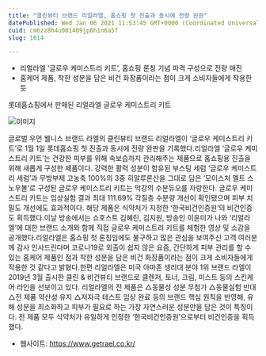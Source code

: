 ```yaml
---
title: "클린뷰티 브랜드 리얼라엘, 홈쇼핑 첫 진출과 동시에 전량 완판"
datePublished: Wed Jan 06 2021 11:53:45 GMT+0000 (Coordinated Universal Time)
cuid: cm6zz8h4u001409jp6h1n6a5f
slug: 1014

---
```



- 리얼라엘 ‘글로우 케미스트리 키트’, 홈쇼핑 론칭 기념 파격 구성으로 전량 매진
- 홈케어 제품, 착한 성분을 담은 비건 화장품이라는 점이 크게 소비자들에게 작용한 듯

롯데홈쇼핑에서 판매된 리얼라엘 글로우 케미스트리 키트

![이미지](https://cdn.hashnode.com/res/hashnode/image/upload/v1739247800993/e7a3bedd-3981-4cc0-9051-e0c9e497f6a4.jpeg)

글로벌 우먼 웰니스 브랜드 라엘의 클린뷰티 브랜드 리얼라엘이 ‘글로우 케미스트리 키트’로 1월 1일 롯데홈쇼핑 첫 진출과 동시에 전량 완판을 기록했다.리얼라엘 ‘글로우 케미스트리 키트’는 건강한 피부를 위해 속보습까지 관리해주는 제품으로 홈쇼핑용 진출을 위해 새롭게 구성한 제품이다. 강력한 활력 성분이 함유된 부스팅 세럼 ‘글로우 케미스트리 세럼’과 무방부제 고농축 100%의 3중 히알루론산을 그대로 담은 ‘모이스처 멜트 스노우볼’로 구성된 글로우 케미스트리 키트는 막강의 수분듀오를 자랑한다. 글로우 케미스트리 키트는 임상실험 결과 최대 111.69% 각질층 수분량 개선이 확인됐으며 피부 치밀도 개선에도 효과적이다. 해당 제품은 식약처가 지정한 ‘한국비건인증원’의 비건인증도 획득했다.이날 방송에서는 쇼호스트 김혜린, 김지원, 방송인 이윤미가 나와 ‘리얼라엘’에 대한 브랜드 소개와 함께 직접 글로우 케미스트리 키트를 체험한 영상 및 소감을 공개했다.리얼라엘은 홈쇼핑 첫 론칭임에도 불구하고 많은 관심을 보여주신 고객 여러분께 감사 인사드린다며 코로나19로 외출이 쉽지 않은 요즘, 간단하게 피부 관리를 할 수 있는 홈케어 제품인 점과 착한 성분을 담은 비건 화장품이라는 점이 크게 소비자들에게 작용한 것 같다고 밝혔다.한편 리얼라엘은 미국 아마존 생리대 분야 1위 브랜드 라엘이 2019년 3월 출시한 클린 & 비건뷰티 브랜드로 클렌저, 토너, 크림, 미스트 등의 스킨케어 라인을 선보이고 있다. 리얼라엘의 전 제품은 △동물성 성분 무첨가 △동물실험 반대 △전 제품 약산성 유지 △저자극 테스트 임상 완료 등의 브랜드 핵심 원칙을 반영해, 유해 성분을 최소화하고 피부가 필요로 하는 가장 자연스러운 성분만을 담은 것이 특징이다. 전 제품 모두 식약처가 유일하게 인정한 ‘한국비건인증원’으로부터 비건인증을 획득했다.

- 웹사이트: https://www.getrael.co.kr/